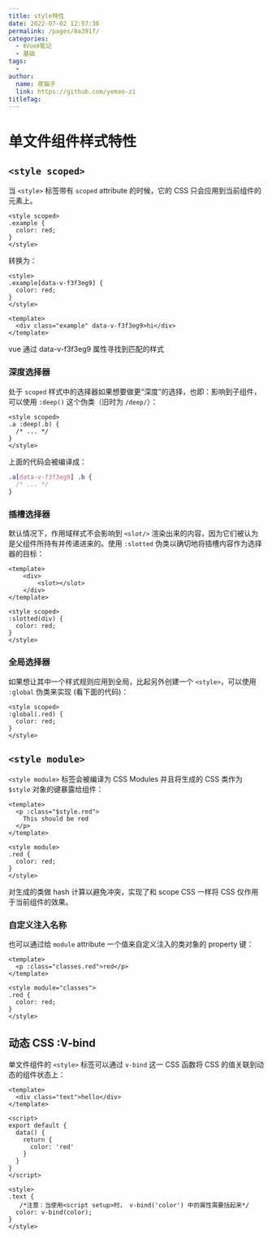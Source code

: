 ```yaml
---
title: style特性
date: 2022-07-02 12:57:36
permalink: /pages/8a391f/
categories:
  - 《Vue》笔记
  - 基础
tags:
  - 
author: 
  name: 夜猫子
  link: https://github.com/yemao-zi
titleTag: 
---
```

# 单文件组件样式特性

## `<style scoped>`

当 `<style>` 标签带有 `scoped` attribute 的时候，它的 CSS 只会应用到当前组件的元素上。

```vue
<style scoped>
.example {
  color: red;
}
</style>
```

转换为：

```vue
<style>
.example[data-v-f3f3eg9] {
  color: red;
}
</style>

<template>
  <div class="example" data-v-f3f3eg9>hi</div>
</template>
```

vue 通过 data-v-f3f3eg9 属性寻找到匹配的样式

### 深度选择器

处于 `scoped` 样式中的选择器如果想要做更“深度”的选择，也即：影响到子组件，可以使用 `:deep()` 这个伪类（旧时为 `/deep/`）：

```vue
<style scoped>
.a :deep(.b) {
  /* ... */
}
</style>
```

上面的代码会被编译成：

```css
.a[data-v-f3f3eg9] .b {
  /* ... */
}
```

### 插槽选择器

默认情况下，作用域样式不会影响到 `<slot/>` 渲染出来的内容，因为它们被认为是父组件所持有并传递进来的。使用 `:slotted` 伪类以确切地将插槽内容作为选择器的目标：

```vue
<template>
	<div>
    	<slot></slot>
    </div>
</template>

<style scoped>
:slotted(div) {
  color: red;
}
</style>
```

### 全局选择器

如果想让其中一个样式规则应用到全局，比起另外创建一个 `<style>`，可以使用 `:global` 伪类来实现 (看下面的代码)：

```vue
<style scoped>
:global(.red) {
  color: red;
}
</style>
```

## `<style module>`

`<style module>` 标签会被编译为 CSS Modules 并且将生成的 CSS 类作为 `$style` 对象的键暴露给组件：

```vue
<template>
  <p :class="$style.red">
    This should be red
  </p>
</template>

<style module>
.red {
  color: red;
}
</style>
```

对生成的类做 hash 计算以避免冲突，实现了和 scope CSS 一样将 CSS 仅作用于当前组件的效果。

###  自定义注入名称

也可以通过给 `module` attribute 一个值来自定义注入的类对象的 property 键：

```vue
<template>
  <p :class="classes.red">red</p>
</template>

<style module="classes">
.red {
  color: red;
}
</style>
```

## 动态 CSS :V-bind

单文件组件的 `<style>` 标签可以通过 `v-bind` 这一 CSS 函数将 CSS 的值关联到动态的组件状态上：

```vue
<template>
  <div class="text">hello</div>
</template>

<script>
export default {
  data() {
    return {
      color: 'red'
    }
  }
}
</script>

<style>
.text {
   /*注意：当使用<script setup>时， v-bind('color') 中的属性需要括起来*/
  color: v-bind(color);
}
</style>
```